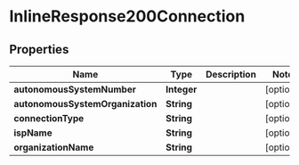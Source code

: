

# InlineResponse200Connection


## Properties

| Name | Type | Description | Notes |
|------------ | ------------- | ------------- | -------------|
|**autonomousSystemNumber** | **Integer** |  |  [optional] |
|**autonomousSystemOrganization** | **String** |  |  [optional] |
|**connectionType** | **String** |  |  [optional] |
|**ispName** | **String** |  |  [optional] |
|**organizationName** | **String** |  |  [optional] |



